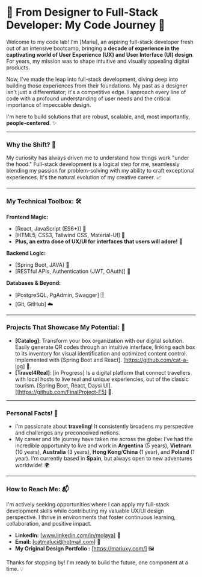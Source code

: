 # 🎨 From Designer to Full-Stack Developer: My Code Journey 🚀

Welcome to my code lab! I'm [Mariu], an aspiring full-stack developer fresh out of an intensive bootcamp, bringing a **decade of experience in the captivating world of User Experience (UX) and User Interface (UI) design**. For years, my mission was to shape intuitive and visually appealing digital products.

Now, I've made the leap into full-stack development, diving deep into building those experiences from their foundations. My past as a designer isn't just a differentiator; it's a competitive edge. I approach every line of code with a profound understanding of user needs and the critical importance of impeccable design.

I'm here to build solutions that are robust, scalable, and, most importantly, **people-centered**. ✨

---

### Why the Shift? 🤔

My curiosity has always driven me to understand how things work "under the hood." Full-stack development is a logical step for me, seamlessly blending my passion for problem-solving with my ability to craft exceptional experiences. It's the natural evolution of my creative career. 📈

---

### My Technical Toolbox: 🛠️

**Frontend Magic:**
* [React, JavaScript (ES6+)] 🚀
* [HTML5, CSS3, Tailwind CSS, Material-UI] 🎨
* **Plus, an extra dose of UX/UI for interfaces that users will adore!** 🥰

**Backend Logic:**
* [Spring Boot, JAVA] 🧠
* [RESTful APIs, Authentication (JWT, OAuth)] 🔐

**Databases & Beyond:**
* [PostgreSQL, PgAdmin, Swagger] 🗄️
* [Git, GitHub] ☁️

---

### Projects That Showcase My Potential: 🌟

* **[Catalog]**: Transform your box organization with our digital solution. Easily generate QR codes through an intuitive interface, linking each box to its inventory for visual identification and optimized content control. Implemented with [Spring Boot and React]. [https://github.com/cat-a-log] 🔗.
* **[Travel4Real]**: [in Progress] Is a digital platform that connect travellers with local hosts to live real and unique experiencies, out of the classic tourism. [Spring Boot, React, Daysi UI]. [[https://github.com/FinalProject-F5] 🔗.

---

### Personal Facts! 🎉

* I'm passionate about **traveling**! It consistently broadens my perspective and challenges any preconceived notions.
* My career and life journey have taken me across the globe: I've had the incredible opportunity to live and work in **Argentina** (5 years), **Vietnam** (10 years), **Australia** (3 years), **Hong Kong**/**China** (1 year), and **Poland** (1 year). I'm currently based in **Spain**, but always open to new adventures worldwide! 🌍

------

### How to Reach Me: 📬

I'm actively seeking opportunities where I can apply my full-stack development skills while contributing my valuable UX/UI design perspective. I thrive in environments that foster continuous learning, collaboration, and positive impact.

* **LinkedIn:** [www.linkedin.com/in/molaya] 💼
* **Email:** [catmaluci@hotmail.com] 📧
* **My Original Design Portfolio :** [https://mariuxy.com/] 🖼️

Thanks for stopping by! I'm ready to build the future, one component at a time. 💡
